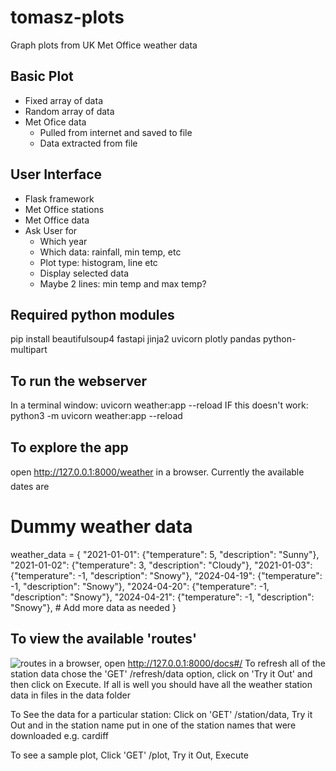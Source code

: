 # tomasz-plots
Graph plots from UK Met Office weather data

## Basic Plot

* Fixed array of data
* Random array of data
* Met Ofice data
  * Pulled from internet and saved to file
  * Data extracted from file

## User Interface

* Flask framework
* Met Office stations
* Met Office data
* Ask User for
  * Which year
  * Which data: rainfall, min temp, etc
  * Plot type: histogram, line etc
  * Display selected data
  * Maybe 2 lines: min temp and max temp?

## Required python modules
pip install beautifulsoup4 fastapi jinja2 uvicorn plotly pandas python-multipart

## To run the webserver

In a terminal window: uvicorn weather:app --reload
IF this doesn't work: python3 -m uvicorn weather:app --reload

## To explore the app
open http://127.0.0.1:8000/weather in a browser.
Currently the available dates are 
# Dummy weather data
weather_data = {
    "2021-01-01": {"temperature": 5, "description": "Sunny"},
    "2021-01-02": {"temperature": 3, "description": "Cloudy"},
    "2021-01-03": {"temperature": -1, "description": "Snowy"},
    "2024-04-19": {"temperature": -1, "description": "Snowy"},
    "2024-04-20": {"temperature": -1, "description": "Snowy"},
    "2024-04-21": {"temperature": -1, "description": "Snowy"},
    # Add more data as needed
}

## To view the available 'routes'
![routes](http://127.0.0.1:8000/assets/fastapi-docs.png)
in a browser, open http://127.0.0.1:8000/docs#/
To refresh all of the station data chose the 'GET' /refresh/data option, click on 'Try it Out' and then click on Execute.
If all is well you should have all the weather station data in files in the data folder

To See the data for a particular station: Click on 'GET' /station/data, Try it Out and in the station name put in one of the station names that were downloaded e.g. cardiff

To see a sample plot, Click 'GET' /plot, Try it Out, Execute
